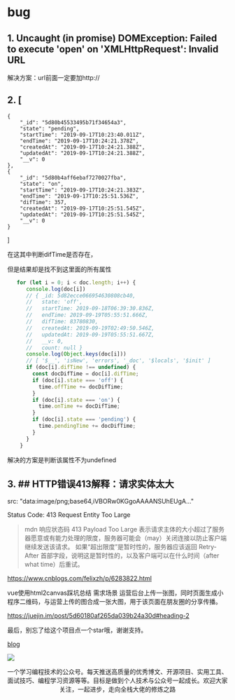 # bug


## 1. Uncaught (in promise) DOMException: Failed to execute 'open' on 'XMLHttpRequest': Invalid URL

解决方案：url前面一定要加http://

## 2. [
    {
        "_id": "5d80b45533495b71f34654a3",
        "state": "pending",
        "startTime": "2019-09-17T10:23:40.011Z",
        "endTime": "2019-09-17T10:24:21.378Z",
        "createdAt": "2019-09-17T10:24:21.388Z",
        "updatedAt": "2019-09-17T10:24:21.388Z",
        "__v": 0
    },
    {
        "_id": "5d80b4aff6ebaf7270027fba",
        "state": "on",
        "startTime": "2019-09-17T10:24:21.383Z",
        "endTime": "2019-09-17T10:25:51.536Z",
        "difTime": 357,
        "createdAt": "2019-09-17T10:25:51.545Z",
        "updatedAt": "2019-09-17T10:25:51.545Z",
        "__v": 0
    }
]

在这其中判断difTime是否存在，

但是结果却是找不到这里面的所有属性


```js
   for (let i = 0; i < doc.length; i++) {
      console.log(doc[i])
      // { _id: 5d82ecce066954630808cb40,
      //   state: 'off',
      //   startTime: 2019-09-18T06:39:30.836Z,
      //   endTime: 2019-09-19T05:55:51.666Z,
      //   difTime: 83780830,
      //   createdAt: 2019-09-19T02:49:50.546Z,
      //   updatedAt: 2019-09-19T05:55:51.667Z,
      //   __v: 0,
      //   count: null }
      console.log(Object.keys(doc[i]))
      // [ '$__', 'isNew', 'errors', '_doc', '$locals', '$init' ]
      if (doc[i].difTime !== undefined) {
        const docDifTime = doc[i].difTime;
        if (doc[i].state === 'off') {
          time.offTime += docDifTime;
        }
        if (doc[i].state === 'on') {
          time.onTime += docDifTime;
        }
        if (doc[i].state === 'pending') {
          time.pendingTime += docDifTime;
        }
      }
    }
```
解决的方案是判断该属性不为undefined

## 3. ## HTTP错误413解释：请求实体太大

src: "data:image/png;base64,iVBORw0KGgoAAAANSUhEUgA..."

Status Code: 413 Request Entity Too Large

> mdn
> 响应状态码 413 Payload Too Large 表示请求主体的大小超过了服务器愿意或有能力处理的限度，服务器可能会（may）关闭连接以防止客户端继续发送该请求。
> 如果“超出限度”是暂时性的，服务器应该返回  Retry-After 首部字段，说明这是暂时性的，以及客户端可以在什么时间（after what time）后重试。



https://www.cnblogs.com/felixzh/p/6283822.html


vue使用html2canvas踩坑总结
需求场景
运营后台上传一张图，同时页面生成小程序二维码，与运营上传的图合成一张大图，用于该页面在朋友圈的分享传播。

https://juejin.im/post/5d60180af265da039b24a30d#heading-2


最后，别忘了给这个项目点一个star哦，谢谢支持。

[blog](https://github.com/qiufeihong2018/vuepress-blog)

![](https://images.qiufeihong.top/%E6%89%AB%E7%A0%81_%E6%90%9C%E7%B4%A2%E8%81%94%E5%90%88%E4%BC%A0%E6%92%AD%E6%A0%B7%E5%BC%8F-%E5%BE%AE%E4%BF%A1%E6%A0%87%E5%87%86%E7%BB%BF%E7%89%88.png)

一个学习编程技术的公众号。每天推送高质量的优秀博文、开源项目、实用工具、面试技巧、编程学习资源等等。目标是做到个人技术与公众号一起成长。欢迎大家关注，一起进步，走向全栈大佬的修炼之路

<style scoped>
    p:nth-last-child(2) {
        text-align: center
    }
</style>
